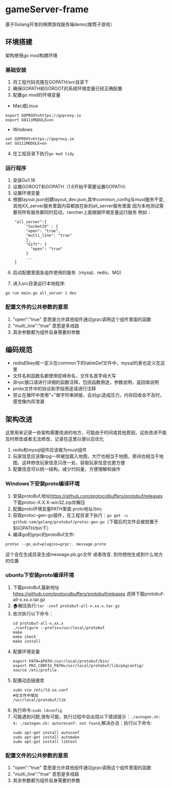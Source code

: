 # gameServer-frame

基于Golang开发的棋牌游戏服务端demo(推筒子游戏）

## 环境搭建

架构使用go mod构建环境

### 基础安装

1. 将工程代码克隆在GOPATH/src目录下
2. 确保GOPATH和GOROOT的系统环境变量已经正确配置
3. 配置go mod的环境变量
* Mac或Linux
```
export GOPROXY=https://goproxy.io
export GO111MODULE=on
```
* Windows
```
set GOPROXY=https://goproxy.io
set GO111MODULE=on
```
4. 在工程目录下执行`go mod tidy`

### 运行程序 
1.  安装Go1.16
2.  设置GOROOT和GOPATH（1.6开始不需要设置GOPATH）
3.  设置环境变量
4.  根据layout.json创建layout_dev.json,其中common_config与must服务不变,其他XX_server服务里面内容都放在新的all_server服务里面
    因为本地测试需要将所有服务都同时启动，rancher上面根据环境变量运行服务
    例如：
```
    "all_server":{
         "SocketIO" : {
         "open": "true",
         "multi_line": "true"
         }, 
         "Gift": {
           "open": "true"
         }
         ...
    }
```
6.  启动配置里面各组件使用的服务（mysql、redis、MQ)

7.  进入src目录运行本地程序: 
```
go run main.go all_server 1 dev
```

### 配置文件的公共参数的意思
1.  "open":"true" 意思是允许其他组件通过grpc调用这个组件里面的函数
2.  "multi_line":"true" 意思是多线路
3.  其余参数都为组件自身需要的参数


## 编码规范

* redis的key统一定义在common下的tableDef文件中，mysql的表也定义在这里
* 文件名和函数名都使用驼峰命名，文件名首字母大写
* 非rpc接口请进行详细的函数注释，包括函数用途，参数说明，返回值说明
* proto文件中的协议和字段用途请进行注释
* 禁止在循环中使用"+"做字符串拼接，会对gc造成压力，内存回收会不及时，感觉像内存泄漏

## 架构改进

这里用来记录一些架构需要改进的地方，可能由于时间或其他原因，这些改进不能及时修改或者无法修改，记录在这里以便以后优化

1. redis和mysql组件应该做为must组件
2. 玩家信息应该像rpg一样被加载入地图，大厅也相当于地图，房间也相当于地图，这样修改玩家信息只改一处，获取玩家信息也更方便
3. 配置信息可以统一结构，减少代码量，方便理解和操作

### Windows下安装proto编译环境
1.  安装protoBuf,地址<https://github.com/protocolbuffers/protobuf/releases> 下载protoc-X.X.X-win32.zip并解压
2.  配置proto环境变量PATH里面 proto地址/bin;  
3.  获取protoc-gen-go插件，在工程目录下执行：`go get -u github.com/golang/protobuf/protoc-gen-go`（下载后的文件会被放置于$GOPATH/bin下）
4.  编译go的grpc的protoBuf文件: 
```
protoc --go_out=plugins=grpc:. message.proto  
```
这个会在生成目录生成message.pb.go文件 或者改变. 到你想他生成到什么地方的位置
### ubuntu下安装proto编译环境
1.  下载protoBuf,最新地址<https://github.com/protocolbuffers/protobuf/releases> 选择下载protobuf-all-x.xx.x.tar.gz
2.  🏠解压执行:`tar -zxvf protobuf-all-x.xx.x.tar.gz`
3.  依次执行以下命令：
    ```
    cd protobuf-all-x.xx.x
    ./configure --prefix=/usr/local/protobuf
    make
    make check
    make install
    ```
4.  配置环境变量
    ```
    export PATH=$PATH:/usr/local/protobuf/bin/
    export PKG_CONFIG_PATH=/usr/local/protobuf/lib/pkgconfig/
    source /etc/profile
    ```
5.  配置动态链接库
    ```
    sudo vim /etc/ld.so.conf
    #在文件中增加
    /usr/local/protobuf/lib
    ```
6.  执行命令:`sudo ldconfig`
7.  可能遇到问题,很有可能，执行过程中会出现以下错误提示：`./autogen.sh: 4: ./autogen.sh: autoreconf: not found`,解决办法：执行以下命令:
    ```
    sudo apt-get install autoconf
    sudo apt-get install automake
    sudo apt-get install libtool
    ```

### 配置文件的公共参数的意思
1.  "open":"true" 意思是允许其他组件通过grpc调用这个组件里面的函数
2.  "multi_line":"true" 意思是多线路
3.  其余参数都为组件自身需要的参数
